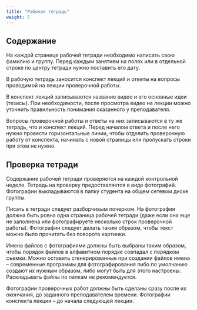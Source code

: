 ```yaml
---
title: "Рабочая тетрадь"
weight: 5
---
```


## Содержание

На каждой странице рабочей тетради необходимо написать свою фамилию и группу. Перед каждым занятием на полях или в отдельной строке по центру тетради нужно поставить его дату.

В рабочую тетрадь заносится конспект лекций и ответы на вопросы проводимой на лекции проверочной работы.

В конспект лекций записываются название видео и его основные идеи (тезисы). При необходимости, после просмотра видео на лекции можно уточнить правильность понимания сказанного у преподавателя. 

Вопросы проверочной работы и ответы на них записываются в ту же тетрадь, что и конспект лекций. Перед началом ответа и после него нужно провести горизонтальные линии, чтобы отделить проверочную работу от конспекта, начинать с новой страницы или пропускать строки при этом не нужно. 

## Проверка тетради

Содержание рабочей тетради проверяется на каждой контрольной неделе. Тетрадь на проверку предоставляется в виде фотографий. Фотографии выкладываются в папку студента на общем сетевом диске группы.

Писать в тетради следует разборчивым почерком. На фотографии должна быть ровна одна страница рабочей тетради (даже если она еще не заполнена или фотографируете несколько строк проверочной работы). Фотографии следует делать таким образом, чтобы текст можно было прочитать без поворота картинки. 

Имена файлов с фотографиями должны быть выбраны таким образом, чтобы порядок файлов в алфавитном порядке совпадал с порядком съемки. Можно оставить сгенерированные при создании файлов имена – современные программы для фотографирования либо по умолчанию создают их нужным образом, либо могут быть для этого настроены. Раскладывать файлы по папкам не рекомендуется.

Фотографии проверочных работ должны быть сделаны сразу после их окончания, до заданного преподавателем времени. Фотографии конспекта лекции – до начала следующей лекции.